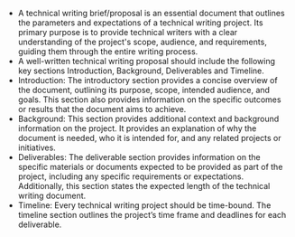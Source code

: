 - A technical writing brief/proposal is an essential document that outlines the parameters and expectations of a technical writing project. Its primary purpose is to provide technical writers with a clear understanding of the project's scope, audience, and requirements, guiding them through the entire writing process.
- A well-written technical writing proposal should include the following key sections Introduction, Background, Deliverables and Timeline.
- Introduction: The introductory section provides a concise overview of the document, outlining its purpose, scope, intended audience, and goals. This section also provides information on the specific outcomes or results that the document aims to achieve.
- Background: This section provides additional context and background information on the project. It provides an explanation of why the document is needed, who it is intended for, and any related projects or initiatives.
- Deliverables: The deliverable section provides information on the specific materials or documents expected to be provided as part of the project, including any specific requirements or expectations. Additionally, this section states the expected length of the technical writing document.
- Timeline: Every technical writing project should be time-bound. The timeline section outlines the project’s time frame and deadlines for each deliverable.

